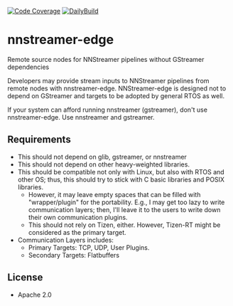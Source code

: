 [![Code Coverage](http://ci.nnstreamer.ai/nnstreamer-edge/ci/badge/codecoverage.svg)](http://ci.nnstreamer.ai/nnstreamer-edge/ci/gcov_html/index.html)
[![DailyBuild](http://ci.nnstreamer.ai/nnstreamer-edge/ci/daily-build/badge/daily_build_badge.svg)](http://ci.nnstreamer.ai/nnstreamer-edge/ci/daily-build/build_result/)

# nnstreamer-edge
Remote source nodes for NNStreamer pipelines without GStreamer dependencies

Developers may provide stream inputs to NNStreamer pipelines from remote nodes with nnstreamer-edge.
NNStreamer-edge is designed not to depend on GStreamer and targets to be adopted by general RTOS as well.

If your system can afford running nnstreamer (gstreamer), don't use nnstreamer-edge. Use nnstreamer and gstreamer.

## Requirements
- This should not depend on glib, gstreamer, or nnstreamer
- This should not depend on other heavy-weighted libraries.
- This should be compatible not only with Linux, but also with RTOS and other OS; thus, this should try to stick with C basic libraries and POSIX libraries.
    - However, it may leave empty spaces that can be filled with "wrapper/plugin" for the portability. E.g., I may get too lazy to write communication layers; then, I'll leave it to the users to write down their own communication plugins.
    - This should not rely on Tizen, either. However, Tizen-RT might be considered as the primary target.
- Communication Layers includes:
    - Primary Targets: TCP, UDP, User Plugins.
    - Secondary Targets: Flatbuffers

## License
- Apache 2.0
